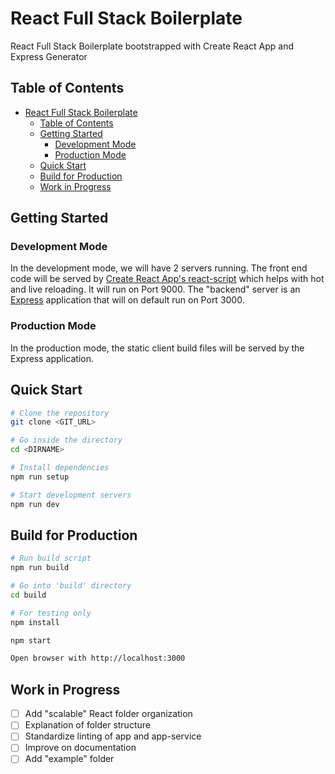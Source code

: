 # React Full Stack Boilerplate
React Full Stack Boilerplate bootstrapped with Create React App and Express Generator

## Table of Contents
- [React Full Stack Boilerplate](#react-full-stack-boilerplate)
  - [Table of Contents](#table-of-contents)
  - [Getting Started](#getting-started)
    - [Development Mode](#development-mode)
    - [Production Mode](#production-mode)
  - [Quick Start](#quick-start)
  - [Build for Production](#build-for-production)
  - [Work in Progress](#work-in-progress)

## Getting Started

### Development Mode

In the development mode, we will have 2 servers running. The front end code will be served by [Create React App's react-script](https://github.com/facebook/create-react-app) which helps with hot and live reloading. It will run on Port 9000. The "backend" server is an [Express](https://expressjs.com/) application that will on default run on Port 3000.

### Production Mode

In the production mode, the static client build files will be served by the Express application.

## Quick Start
```bash
# Clone the repository
git clone <GIT_URL>

# Go inside the directory
cd <DIRNAME>

# Install dependencies
npm run setup

# Start development servers
npm run dev
```

## Build for Production
```bash
# Run build script
npm run build

# Go into 'build' directory
cd build

# For testing only
npm install

npm start

Open browser with http://localhost:3000
```

## Work in Progress
- [ ] Add "scalable" React folder organization
- [ ] Explanation of folder structure
- [ ] Standardize linting of app and app-service
- [ ] Improve on documentation
- [ ] Add "example" folder
